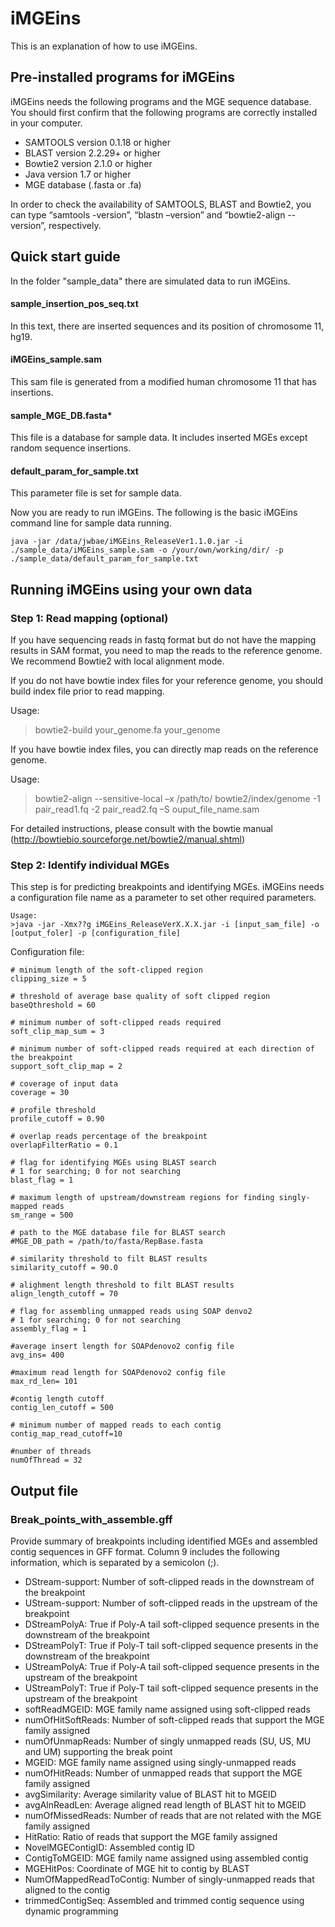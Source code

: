 iMGEins
=======

This is an explanation of how to use iMGEins.

Pre-installed programs for iMGEins
----------------------------------

iMGEins needs the following programs and the MGE sequence database. You should first confirm that the following programs are correctly installed in your computer.

- SAMTOOLS version 0.1.18 or higher
- BLAST version 2.2.29+ or higher
- Bowtie2 version 2.1.0 or higher
- Java version 1.7 or higher
- MGE database (.fasta or .fa)

In order to check the availability of SAMTOOLS, BLAST and Bowtie2, you can type “samtools -version”, “blastn –version” and “bowtie2-align --version”, respectively. 

Quick start guide
-----------------
In the folder "sample_data" there are simulated data to run iMGEins.
#### sample_insertion_pos_seq.txt
In this text, there are inserted sequences and its position of chromosome 11, hg19.

#### iMGEins_sample.sam
This sam file is generated from a modified human chromosome 11 that has insertions.

#### sample_MGE_DB.fasta*
This file is a database for sample data. It includes inserted MGEs except random sequence insertions.

#### default_param_for_sample.txt
This parameter file is set for sample data.

Now you are ready to run iMGEins. The following is the basic iMGEins command line for sample data running.
	
	java -jar /data/jwbae/iMGEins_ReleaseVer1.1.0.jar -i ./sample_data/iMGEins_sample.sam -o /your/own/working/dir/ -p ./sample_data/default_param_for_sample.txt



Running iMGEins using your own data
-----------------------------------

### Step 1: Read mapping (optional)

If you have sequencing reads in fastq format but do not have the mapping results in SAM format, you need to map the reads to the reference genome. We recommend Bowtie2 with local alignment mode. 

If you do not have bowtie index files for your reference genome, you should build index file prior to read mapping.

Usage: 
>bowtie2-build your_genome.fa your_genome

If you have bowtie index files, you can directly map reads on the reference genome.

Usage: 
>bowtie2-align --sensitive-local –x /path/to/ bowtie2/index/genome -1 pair_read1.fq   -2 pair_read2.fq –S ouput_file_name.sam

For detailed instructions, please consult with the bowtie manual (http://bowtiebio.sourceforge.net/bowtie2/manual.shtml)

### Step 2: Identify individual MGEs 
This step is for predicting breakpoints and identifying MGEs. iMGEins needs a configuration file name as a parameter to set other required parameters.

	Usage:
	>java -jar -Xmx??g iMGEins_ReleaseVerX.X.X.jar -i [input_sam_file] -o [output_foler] -p [configuration_file]


Configuration file:

	# minimum length of the soft-clipped region
	clipping_size = 5

	# threshold of average base quality of soft clipped region
	baseQthreshold = 60

	# minimum number of soft-clipped reads required
	soft_clip_map_sum = 3

	# minimum number of soft-clipped reads required at each direction of the breakpoint
	support_soft_clip_map = 2

	# coverage of input data
	coverage = 30

	# profile threshold
	profile_cutoff = 0.90

	# overlap reads percentage of the breakpoint
	overlapFilterRatio = 0.1

	# flag for identifying MGEs using BLAST search
	# 1 for searching; 0 for not searching
	blast_flag = 1

	# maximum length of upstream/downstream regions for finding singly-mapped reads
	sm_range = 500

	# path to the MGE database file for BLAST search
	#MGE_DB_path = /path/to/fasta/RepBase.fasta

	# similarity threshold to filt BLAST results
	similarity_cutoff = 90.0

	# alighment length threshold to filt BLAST results
	align_length_cutoff = 70

	# flag for assembling unmapped reads using SOAP denvo2
	# 1 for searching; 0 for not searching
	assembly_flag = 1

	#average insert length for SOAPdenovo2 config file
	avg_ins= 400

	#maximum read length for SOAPdenovo2 config file
	max_rd_len= 101

	#contig length cutoff
	contig_len_cutoff = 500

	# minimum number of mapped reads to each contig
	contig_map_read_cutoff=10

	#number of threads
	numOfThread = 32


Output file
------------

### Break_points_with_assemble.gff
Provide summary of breakpoints including identified MGEs and assembled contig sequences in GFF format. Column 9 includes the following information, which is separated by a semicolon (;).

- DStream-support: Number of soft-clipped reads in the downstream of the breakpoint
- UStream-support: Number of soft-clipped reads in the upstream of the breakpoint
- DStreamPolyA: True if Poly-A tail soft-clipped sequence presents in the downstream of the breakpoint
- DStreamPolyT: True if Poly-T tail soft-clipped sequence presents in the downstream of the breakpoint
- UStreamPolyA: True if Poly-A tail soft-clipped sequence presents in the upstream of the breakpoint
- UStreamPolyT: True if Poly-T tail soft-clipped sequence presents in the upstream of the breakpoint
- softReadMGEID: MGE family name assigned using soft-clipped reads
- numOfHitSoftReads: Number of soft-clipped reads that support the MGE family assigned
- numOfUnmapReads: Number of singly unmapped reads (SU, US, MU and UM) supporting the break point
- MGEID: MGE family name assigned using singly-unmapped reads
- numOfHitReads: Number of unmapped reads that support the MGE family assigned
- avgSimilarity: Average similarity value of BLAST hit to MGEID
- avgAlnReadLen: Average aligned read length of BLAST hit to MGEID
- numOfMissedReads: Number of reads that are not related with the MGE family assigned
- HitRatio: Ratio of reads that support the MGE family assigned
- NovelMGEContigID: Assembled contig ID
- ContigToMGEID: MGE family name assigned using assembled contig
- MGEHitPos: Coordinate of MGE hit to contig by BLAST
- NumOfMappedReadToContig: Number of singly-unmapped reads that aligned to the contig
- trimmedContigSeq: Assembled and trimmed contig sequence using dynamic programming
